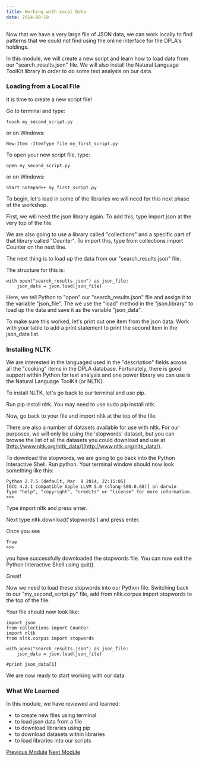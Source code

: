```yaml
---
title: Working with Local Data
date: 2014-09-19
---
```


Now that we have a very large file of JSON data, we can work locally to find  patterns that we could not find using the online interface for the DPLA's holdings. 

In this module, we will create a new script and learn how to load data from our "search_results.json" file. We will also install the Natural Language ToolKit library in order to do some text analysis on our data.

### Loading from a Local File

It is time to create a new script file!

Go to terminal and type:

	touch my_second_script.py 

or on Windows: 

    New-Item -ItemType file my_first_script.py

To open your new script file, type:

	open my_second_script.py

or on Windows:

    Start notepad++ my_first_script.py

To begin, let's load in some of the libraries we will need for this next phase of the workshop.

First, we will need the json library again. To add this, type <span class="command">import json</span> at the very top of the file.

We are also going to use a library called "collections" and a specific part of that library called "Counter". To import this, type <span class="command">from collections import Counter</span> on the next line.

The next thing is to load up the data from our "search_results.json" file.

The structure for this is:

	with open("search_results.json") as json_file:
		json_data = json.load(json_file)

Here, we tell Python to "open" our "search_results.json" file and assign it to the variable "json_file". The we use the "load" method in the "json.library" to load up the data and save it as the variable "json_data". 

To make sure this worked, let's print out one item from the json data. Work with your table to add a print statement to print the second item in the json_data list.


### Installing NLTK

We are interested in the languaged used in the "description" fields across all the "cooking" items in the DPLA database. Fortunately, there is good support within Python for text analysis and one power library we can use is the Natural Language ToolKit (or NLTK).

To install NLTK, let's go back to our terminal and use pip.

Run <span class = "command">pip install nltk</span>. You may need to use <span class="command">sudo pip install nltk</span>.

Now, go back to your file and import nltk at the top of the file.

There are also a number of datasets available for use with nltk. For our purposes, we will only be using the 'stopwords' dataset, but you can browse the list of all the datasets you could download and use at [http://www.nltk.org/nltk_data/](http://www.nltk.org/nltk_data/). 

To download the stopwords, we are going to go back into the Python Interactive Shell. Run <span class="command">python</span>. Your terminal window should now look something like this:

	Python 2.7.5 (default, Mar  9 2014, 22:15:05)
	[GCC 4.2.1 Compatible Apple LLVM 5.0 (clang-500.0.68)] on darwin
	Type "help", "copyright", "credits" or "license" for more information.
	>>> 

Type <span class="command">import nltk</span> and press enter.

Next type <span class="command">nltk.download('stopwords')</span> and press enter.

Once you see 
    
    True
    >>>

you have successfully downloaded the stopwords file. You can now exit the Python Interactive Shell using <span class="command">quit()</span>

Great!

Now we need to load these stopwords into our Python file. Switching back to our "my_second_script.py" file, add <span class="command">from nltk.corpus import stopwords</span> to the top of the file.

Your file should now look like:

    import json
    from collections import Counter
    import nltk
    from nltk.corpus import stopwords

    with open("search_results.json") as json_file:
        json_data = json.load(json_file)

    #print json_data[1]


We are now ready to start working with our data.

### What We Learned

In this module, we have reviewed and learned:

- to create new files using terminal
- to load json data from a file 
- to download libraries using pip
- to download datasets within libraries
- to load libraries into our scripts

<span class="left">[Previous Module](module09.html)</span>
<span class="right">[Next Module](module11.html)</span>